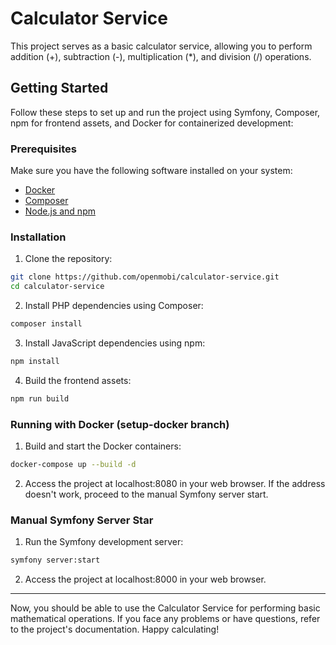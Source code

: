 # Calculator Service

This project serves as a basic calculator service, allowing you to perform addition (+), subtraction (-), multiplication (*), and division (/) operations.

## Getting Started

Follow these steps to set up and run the project using Symfony, Composer, npm for frontend assets, and Docker for containerized development:

### Prerequisites

Make sure you have the following software installed on your system:

- [Docker](https://docs.docker.com/get-docker/)
- [Composer](https://getcomposer.org/download/)
- [Node.js and npm](https://nodejs.org/)

### Installation

1. Clone the repository:

```bash
git clone https://github.com/openmobi/calculator-service.git
cd calculator-service
```
2. Install PHP dependencies using Composer:

```bash
composer install
```

3. Install JavaScript dependencies using npm:

```bash
npm install
```

4. Build the frontend assets:

```bash
npm run build
```

### Running with Docker (setup-docker branch)

1. Build and start the Docker containers:

```bash
docker-compose up --build -d
``` 

2. Access the project at localhost:8080 in your web browser. If the address doesn't work, proceed to the manual Symfony server start.

### Manual Symfony Server Star

1. Run the Symfony development server:

```bash
symfony server:start
```

2. Access the project at localhost:8000 in your web browser.

---

Now, you should be able to use the Calculator Service for performing basic mathematical operations. If you face any problems or have questions, refer to the project's documentation. Happy calculating!

